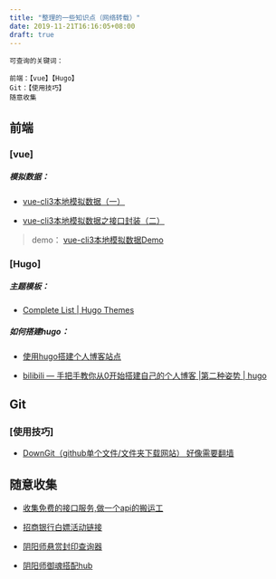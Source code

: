 ```yaml
---
title: "整理的一些知识点（网络转载）"
date: 2019-11-21T16:16:05+08:00
draft: true
---
```


```
可查询的关键词：

前端：【vue】【Hugo】
Git：【使用技巧】
随意收集
```

## 前端

### [vue]

##### 模拟数据：

- [vue-cli3本地模拟数据（一）]( https://www.jianshu.com/p/993383798f30 )

- [vue-cli3本地模拟数据之接口封装（二）]( https://www.jianshu.com/p/98d58a2c12e0 )

> demo： [vue-cli3本地模拟数据Demo](https://github.com/wengshiquan/projectDemo/tree/master/vue-cli3%E6%9C%AC%E5%9C%B0%E6%A8%A1%E6%8B%9F%E6%95%B0%E6%8D%AEDemo/local-data-demo)
>



### [Hugo]

##### 主题模板：

- [Complete List | Hugo Themes]( https://themes.gohugo.io/ )

##### 如何搭建hugo：

- [使用hugo搭建个人博客站点]( https://blog.coderzh.com/2015/08/29/hugo/ )

- [bilibili  — 手把手教你从0开始搭建自己的个人博客 |第二种姿势 | hugo](https://www.bilibili.com/video/av51574688?t=466)



## Git

### [使用技巧]

- [DownGit（github单个文件/文件夹下载网站） 好像需要翻墙 ](https://minhaskamal.github.io/DownGit/#/home)



## 随意收集

- [收集免费的接口服务,做一个api的搬运工](https://github.com/fangzesheng/free-api) 

- [招商银行白嫖活动链接](https://www.iqshw.com/e/search/result/?searchid=109146)

- [阴阳师悬赏封印查询器](http://cc.koncoo.com/yys/default.aspx)

- [阴阳师御魂搭配hub](https://yuhunhub.gitee.io)

